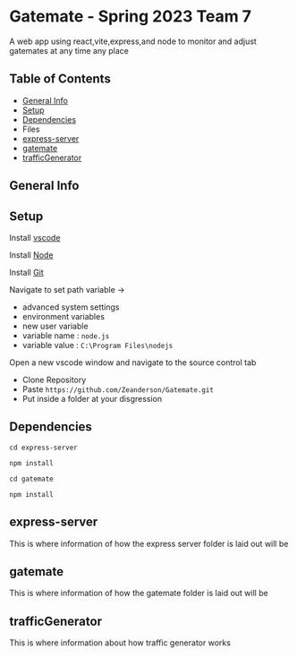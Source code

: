 # Gatemate - Spring 2023 Team 7
A web app using react,vite,express,and node to monitor and adjust gatemates at any time any place

## Table of Contents
* [General Info](#general-info)
* [Setup](#setup)
* [Dependencies](#dependencies)
* Files
* [express-server](#express-server)
* [gatemate](#gatemate)
* [trafficGenerator](#trafficgenerator)

## General Info

## Setup
Install [vscode](https://code.visualstudio.com/download/)

Install [Node](https://nodejs.org/en/download)

Install [Git](https://git-scm.com/download/win)

Navigate to set path variable ->
* advanced system settings
* environment variables
* new user variable
* variable name :  `node.js`
* variable value : `C:\Program Files\nodejs`


Open a new vscode window and navigate to the source control tab
* Clone Repository
* Paste `https://github.com/Zeanderson/Gatemate.git`
* Put inside a folder at your disgression


## Dependencies
```
cd express-server
```
```
npm install 
```
```
cd gatemate
```
```
npm install 
```

## express-server
This is where information of how the express server folder is laid out will be

## gatemate 
This is where information of how the gatemate folder is laid out will be

## trafficGenerator
This is where information about how traffic generator works